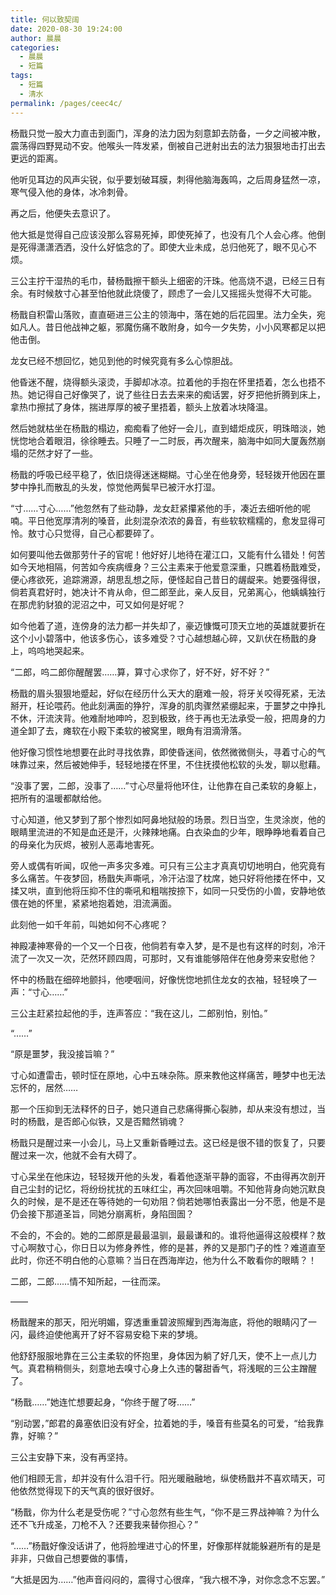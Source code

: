 ```yaml
---
title: 何以致契阔
date: 2020-08-30 19:24:00
author: 晨晨
categories: 
  - 晨晨
  - 短篇
tags: 
  - 短篇
  - 清水
permalink: /pages/ceec4c/
---
```


杨戬只觉一股大力直击到面门，浑身的法力因为刻意卸去防备，一夕之间被冲散，震荡得四野晃动不安。他喉头一阵发紧，倒被自己迸射出去的法力狠狠地击打出去更远的距离。

他听见耳边的风声尖锐，似乎要划破耳膜，刺得他脑海轰鸣，之后周身猛然一凉，寒气侵入他的身体，冰冷刺骨。

再之后，他便失去意识了。

<!-- more -->

他大抵是觉得自己应该没那么容易死掉，即使死掉了，也没有几个人会心疼。他倒是死得潇潇洒洒，没什么好惦念的了。即使大业未成，总归他死了，眼不见心不烦。

三公主拧干湿热的毛巾，替杨戬擦干额头上细密的汗珠。他高烧不退，已经三日有余。有时候敖寸心甚至怕他就此烧傻了，顾虑了一会儿又摇摇头觉得不大可能。

杨戬自积雷山落败，直直砸进三公主的领海中，落在她的后花园里。法力全失，宛如凡人。昔日他战神之躯，邪魔伤痛不敢附身，如今一夕失势，小小风寒都足以把他击倒。

龙女已经不想回忆，她见到他的时候究竟有多么心惊胆战。

他昏迷不醒，烧得额头滚烫，手脚却冰凉。拉着他的手抱在怀里捂着，怎么也捂不热。她记得自己好像哭了，说了些往日去去来来的痴话罢，好歹把他折腾到床上，拿热巾擦拭了身体，揣进厚厚的被子里捂着，额头上放着冰块降温。

然后她就枯坐在杨戬的榻边，痴痴看了他好一会儿，直到蜡炬成灰，明珠暗淡，她恍惚地合着眼泪，徐徐睡去。只睡了一二时辰，再次醒来，脑海中如同大厦轰然崩塌的茫然才好了一些。

杨戬的呼吸已经平稳了，依旧烧得迷迷糊糊。寸心坐在他身旁，轻轻拨开他因在噩梦中挣扎而散乱的头发，惊觉他两鬓早已被汗水打湿。

“寸……寸心……”他忽然有了些动静，龙女赶紧攥紧他的手，凑近去细听他的呢喃。平日他宽厚清冽的嗓音，此刻混杂浓浓的鼻音，有些软软糯糯的，愈发显得可怜。敖寸心只觉得，自己心都要碎了。

如何要叫他去做那劳什子的官呢！他好好儿地待在灌江口，又能有什么错处！何苦如今天地相隔，何苦如今疾病缠身？三公主素来于他爱意深重，只瞧着杨戬难受，便心疼欲死，追踪溯源，胡思乱想之际，便怪起自己昔日的龌龊来。她要强得很，倘若真君好时，她决计不肯从命，但二郎至此，亲人反目，兄弟离心，他蝺蝺独行在那虎豹豺狼的泥沼之中，可又如何是好呢？

如今他着了道，连傍身的法力都一并失却了，豪迈慷慨可顶天立地的英雄就要折在这个小小碧落中，他该多伤心，该多难受？寸心越想越心碎，又趴伏在杨戬的身上，呜呜地哭起来。

“二郎，呜二郎你醒醒罢……算，算寸心求你了，好不好，好不好？”

杨戬的眉头狠狠地蹙起，好似在经历什么天大的磨难一般，将牙关咬得死紧，无法掰开，枉论喂药。他此刻满面的狰狞，浑身的肌肉骤然紧绷起来，于噩梦之中挣扎不休，汗流浃背。他难耐地呻吟，忍到极致，终于再也无法承受一般，把周身的力道全卸了去，瘫软在小殿下柔软的被窝里，眼角有泪滴滑落。

他好像习惯性地想要在此时寻找依靠，即使昏迷间，依然微微侧头，寻着寸心的气味靠过来，然后被她伸手，轻轻地搂在怀里，不住抚摸他松软的头发，聊以慰藉。

“没事了罢，二郎，没事了……”寸心尽量将他环住，让他靠在自己柔软的身躯上，把所有的温暖都献给他。

寸心知道，他又梦到了那个惨烈如阿鼻地狱般的场景。烈日当空，生灵涂炭，他的眼睛里流进的不知是血还是汗，火辣辣地痛。白衣染血的少年，眼睁睁地看着自己的母亲化为灰烬，被别人恶毒地害死。

旁人或偶有听闻，叹他一声多灾多难。可只有三公主才真真切切地明白，他究竟有多么痛苦。午夜梦回，杨戬失声嘶吼，冷汗沾湿了枕席，她只好将他搂在怀中，又揉又哄，直到他将压抑不住的嘶吼和粗喘按捺下，如同一只受伤的小兽，安静地依偎在她的怀里，紧紧地抱着她，泪流满面。

此刻他一如千年前，叫她如何不心疼呢？

神殿凄神寒骨的一个又一个日夜，他倘若有幸入梦，是不是也有这样的时刻，冷汗流了一次又一次，茫然环顾四周，可那时，又有谁能够陪伴在他身旁来安慰他？

怀中的杨戬在细碎地颤抖，他哽咽间，好像恍惚地抓住龙女的衣袖，轻轻唤了一声：“寸心……”

三公主赶紧拉起他的手，连声答应：“我在这儿，二郎别怕，别怕。”

“……”

“原是噩梦，我没接旨嘛？”

寸心如遭雷击，顿时怔在原地，心中五味杂陈。原来教他这样痛苦，睡梦中也无法忘怀的，居然……

那一个压抑到无法释怀的日子，她只道自己悲痛得撕心裂肺，却从来没有想过，当时的杨戬，是否郎心似铁，又是否黯然销魂？

杨戬只是醒过来一小会儿，马上又重新昏睡过去。这已经是很不错的恢复了，只要醒过来一次，他就不会有大碍了。

寸心呆坐在他床边，轻轻拨开他的头发，看着他逐渐平静的面容，不由得再次剖开自己尘封的记忆，将纷纷扰扰的五味红尘，再次回味咀嚼。不知他背身向她沉默良久的时候，是不是还在等待她的一句劝阻？倘若她哪怕表露出一分不愿，他是不是仍会接下那道圣旨，同她分崩离析，身陷囹圄？

不会的，不会的。她的二郎原是最最温驯，最最谦和的。谁将他逼得这般模样？敖寸心啊敖寸心，你日日以为修身养性，修的是甚，养的又是那门子的性？难道直至此时，你还不明白他的心意嘛？当日在西海岸边，他为什么不敢看你的眼睛？！

二郎，二郎……情不知所起，一往而深。

——

杨戬醒来的那天，阳光明媚，穿透重重碧波照耀到西海海底，将他的眼睛闪了一闪，最终迫使他离开了好不容易安稳下来的梦境。

他舒舒服服地靠在三公主柔软的怀抱里，身体因为躺了好几天，使不上一点儿力气。真君稍稍侧头，刻意地去嗅寸心身上久违的馨甜香气，将浅眠的三公主蹭醒了。

“杨戬……”她连忙想要起身，“你终于醒了呀……”

“别动罢，”郎君的鼻塞依旧没有好全，拉着她的手，嗓音有些莫名的可爱，“给我靠靠，好嘛？”

三公主安静下来，没有再坚持。

他们相顾无言，却并没有什么泪千行。阳光暖融融地，纵使杨戬并不喜欢晴天，可他依然觉得现下的天气真的很好很好。

“杨戬，你为什么老是受伤呢？”寸心忽然有些生气，“你不是三界战神嘛？为什么还不飞升成圣，刀枪不入？还要我来替你担心？”

“……”杨戬好像没话讲了，他将脸埋进寸心的怀里，好像那样就能躲避所有的是是非非，只做自己想要做的事情，

“大抵是因为……”他声音闷闷的，震得寸心很痒，“我六根不净，对你念念不忘罢。”
